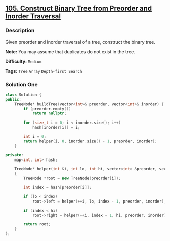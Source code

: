 ## [105. Construct Binary Tree from Preorder and Inorder Traversal](https://leetcode.com/problems/construct-binary-tree-from-preorder-and-inorder-traversal/description/)

### Description

Given preorder and inorder traversal of a tree, construct the binary tree.

**Note:**
You may assume that duplicates do not exist in the tree.

**Difficulty:** `Medium`

**Tags:** `Tree` `Array` `Depth-first Search`

### Solution One

```c++
class Solution {
public:
    TreeNode* buildTree(vector<int>& preorder, vector<int>& inorder) {
        if (preorder.empty())
            return nullptr;

        for (size_t i = 0; i < inorder.size(); i++)
            hash[inorder[i]] = i;

        int i = 0;
        return helper(i, 0, inorder.size() - 1, preorder, inorder);
    }

private:
    map<int, int> hash;

    TreeNode* helper(int &i, int lo, int hi, vector<int> &preorder, vector<int> &inorder)
    {
        TreeNode *root = new TreeNode(preorder[i]);

        int index = hash[preorder[i]];

        if (lo < index)
            root->left = helper(++i, lo, index - 1, preorder, inorder);

        if (index < hi)
            root->right = helper(++i, index + 1, hi, preorder, inorder);

        return root;
    }
};
```
